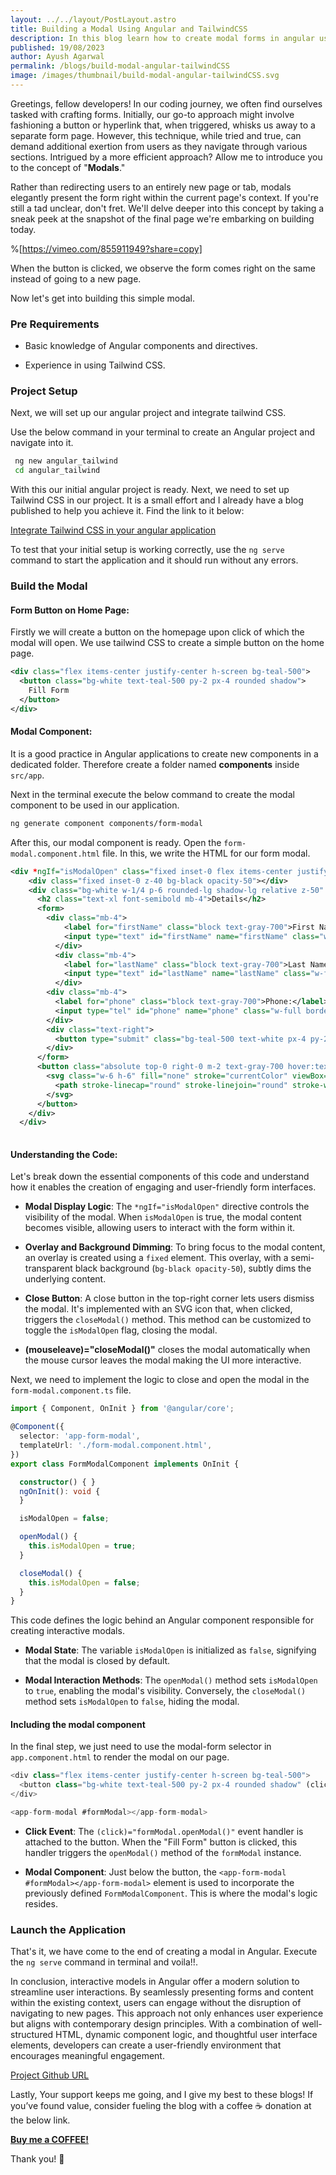```yaml
---
layout: ../../layout/PostLayout.astro
title: Building a Modal Using Angular and TailwindCSS
description: In this blog learn how to create modal forms in angular using tailwindCSS. Modern design principles are at the heart of this approach, ensuring a seamless and engaging user experience. Unravel the code behind creating elegant modals, complete with responsive design, intuitive user controls, and dynamic form fields. 
published: 19/08/2023
author: Ayush Agarwal
permalink: /blogs/build-modal-angular-tailwindCSS
image: /images/thumbnail/build-modal-angular-tailwindCSS.svg
---
```


Greetings, fellow developers! In our coding journey, we often find ourselves tasked with crafting forms. Initially, our go-to approach might involve fashioning a button or hyperlink that, when triggered, whisks us away to a separate form page. However, this technique, while tried and true, can demand additional exertion from users as they navigate through various sections. Intrigued by a more efficient approach? Allow me to introduce you to the concept of "**Modals**."

Rather than redirecting users to an entirely new page or tab, modals elegantly present the form right within the current page's context. If you're still a tad unclear, don't fret. We'll delve deeper into this concept by taking a sneak peek at the snapshot of the final page we're embarking on building today.

%[https://vimeo.com/855911949?share=copy] 

When the button is clicked, we observe the form comes right on the same instead of going to a new page.

Now let's get into building this simple modal.

### Pre Requirements

* Basic knowledge of Angular components and directives.
    
* Experience in using Tailwind CSS.
    

### Project Setup

Next, we will set up our angular project and integrate tailwind CSS.

Use the below command in your terminal to create an Angular project and navigate into it.

```bash
 ng new angular_tailwind
 cd angular_tailwind
```

With this our initial angular project is ready. Next, we need to set up Tailwind CSS in our project. It is a small effort and I already have a blog published to help you achieve it. Find the link to it below:

[Integrate Tailwind CSS in your angular application](https://blogs.ayushdev.com/how-to-integrate-tailwind-css-in-your-angular-project)

To test that your initial setup is working correctly, use the `ng serve` command to start the application and it should run without any errors.

### Build the Modal

#### Form Button on Home Page:

Firstly we will create a button on the homepage upon click of which the modal will open. We use tailwind CSS to create a simple button on the home page.

```xml
<div class="flex items-center justify-center h-screen bg-teal-500">
  <button class="bg-white text-teal-500 py-2 px-4 rounded shadow">
    Fill Form
  </button>
</div>
```

#### Modal Component:

It is a good practice in Angular applications to create new components in a dedicated folder. Therefore create a folder named **components** inside `src/app`.

Next in the terminal execute the below command to create the modal component to be used in our application.

```bash
ng generate component components/form-modal
```

After this, our modal component is ready. Open the `form-modal.component.html` file. In this, we write the HTML for our form modal.

```xml
<div *ngIf="isModalOpen" class="fixed inset-0 flex items-center justify-center z-50">
    <div class="fixed inset-0 z-40 bg-black opacity-50"></div>
    <div class="bg-white w-1/4 p-6 rounded-lg shadow-lg relative z-50" (mouseleave)="closeModal()">
      <h2 class="text-xl font-semibold mb-4">Details</h2>
      <form>
        <div class="mb-4">
            <label for="firstName" class="block text-gray-700">First Name:</label>
            <input type="text" id="firstName" name="firstName" class="w-full border border-gray-300 px-3 py-2 rounded-md">
          </div>
          <div class="mb-4">
            <label for="lastName" class="block text-gray-700">Last Name:</label>
            <input type="text" id="lastName" name="lastName" class="w-full border border-gray-300 px-3 py-2 rounded-md">
          </div>
        <div class="mb-4">
          <label for="phone" class="block text-gray-700">Phone:</label>
          <input type="tel" id="phone" name="phone" class="w-full border border-gray-300 px-3 py-2 rounded-md">
        </div>
        <div class="text-right">
          <button type="submit" class="bg-teal-500 text-white px-4 py-2 rounded-md">Submit</button>
        </div>
      </form>
      <button class="absolute top-0 right-0 m-2 text-gray-700 hover:text-gray-900" (click)="closeModal()">
        <svg class="w-6 h-6" fill="none" stroke="currentColor" viewBox="0 0 24 24" xmlns="http://www.w3.org/2000/svg">
          <path stroke-linecap="round" stroke-linejoin="round" stroke-width="2" d="M6 18L18 6M6 6l12 12"></path>
        </svg>
      </button>
    </div>
  </div>
  
```

#### Understanding the Code:

Let's break down the essential components of this code and understand how it enables the creation of engaging and user-friendly form interfaces.

* **Modal Display Logic**: The `*ngIf="isModalOpen"` directive controls the visibility of the modal. When `isModalOpen` is true, the modal content becomes visible, allowing users to interact with the form within it.
    
* **Overlay and Background Dimming**: To bring focus to the modal content, an overlay is created using a `fixed` element. This overlay, with a semi-transparent black background (`bg-black opacity-50`), subtly dims the underlying content.
    
* **Close Button**: A close button in the top-right corner lets users dismiss the modal. It's implemented with an SVG icon that, when clicked, triggers the `closeModal()` method. This method can be customized to toggle the `isModalOpen` flag, closing the modal.
    
* **(mouseleave)="closeModal()"** closes the modal automatically when the mouse cursor leaves the modal making the UI more interactive.
    

Next, we need to implement the logic to close and open the modal in the `form-modal.component.ts` file.

```typescript
import { Component, OnInit } from '@angular/core';

@Component({
  selector: 'app-form-modal',
  templateUrl: './form-modal.component.html',
})
export class FormModalComponent implements OnInit {

  constructor() { }
  ngOnInit(): void {
  }

  isModalOpen = false;

  openModal() {
    this.isModalOpen = true;
  }

  closeModal() {
    this.isModalOpen = false;
  } 
}
```

This code defines the logic behind an Angular component responsible for creating interactive modals.

* **Modal State**: The variable `isModalOpen` is initialized as `false`, signifying that the modal is closed by default.
    
* **Modal Interaction Methods**: The `openModal()` method sets `isModalOpen` to `true`, enabling the modal's visibility. Conversely, the `closeModal()` method sets `isModalOpen` to `false`, hiding the modal.
    

#### Including the modal component

In the final step, we just need to use the modal-form selector in `app.component.html` to render the modal on our page.

```typescript
<div class="flex items-center justify-center h-screen bg-teal-500">
  <button class="bg-white text-teal-500 py-2 px-4 rounded shadow" (click)="formModal.openModal()">Fill Form</button>
</div>

<app-form-modal #formModal></app-form-modal>
```

* **Click Event**: The `(click)="formModal.openModal()"` event handler is attached to the button. When the "Fill Form" button is clicked, this handler triggers the `openModal()` method of the `formModal` instance.
    
* **Modal Component**: Just below the button, the `<app-form-modal #formModal></app-form-modal>` element is used to incorporate the previously defined `FormModalComponent`. This is where the modal's logic resides.
    

### Launch the Application

That's it, we have come to the end of creating a modal in Angular. Execute the `ng serve` command in terminal and voila!!.

In conclusion, interactive models in Angular offer a modern solution to streamline user interactions. By seamlessly presenting forms and content within the existing context, users can engage without the disruption of navigating to new pages. This approach not only enhances user experience but aligns with contemporary design principles. With a combination of well-structured HTML, dynamic component logic, and thoughtful user interface elements, developers can create a user-friendly environment that encourages meaningful engagement.

[Project Github URL](https://github.com/ayushhagarwal/angular_tailwind_modal)

Lastly, Your support keeps me going, and I give my best to these blogs! If you’ve found value, consider fueling the blog with a coffee ☕️ donation at the below link.

[**Buy me a COFFEE!**](https://www.buymeacoffee.com/ayushdev)

Thank you! 🙏